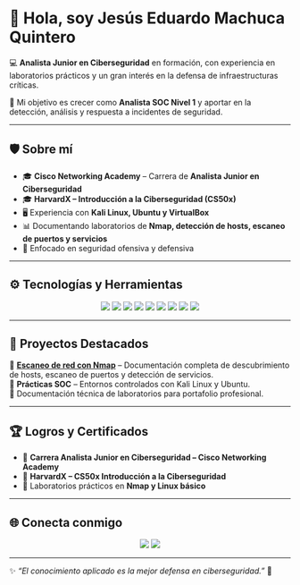 # 👋 Hola, soy Jesús Eduardo Machuca Quintero  

💻 **Analista Junior en Ciberseguridad** en formación, con experiencia en laboratorios prácticos y un gran interés en la defensa de infraestructuras críticas.  

🚀 Mi objetivo es crecer como **Analista SOC Nivel 1** y aportar en la detección, análisis y respuesta a incidentes de seguridad.  

---

## 🛡️ Sobre mí  
- 🎓 **Cisco Networking Academy** – Carrera de **Analista Junior en Ciberseguridad**  
- 🎓 **HarvardX – Introducción a la Ciberseguridad (CS50x)**  
- 🖥️ Experiencia con **Kali Linux, Ubuntu y VirtualBox**  
- 📊 Documentando laboratorios de **Nmap, detección de hosts, escaneo de puertos y servicios**  
- 🎯 Enfocado en seguridad ofensiva y defensiva  

---

## ⚙️ Tecnologías y Herramientas  

<p align="center">
  <img src="https://img.shields.io/badge/Linux-FCC624?style=for-the-badge&logo=linux&logoColor=black"/>
  <img src="https://img.shields.io/badge/Kali_Linux-557C94?style=for-the-badge&logo=kalilinux&logoColor=white"/>
  <img src="https://img.shields.io/badge/Ubuntu-E95420?style=for-the-badge&logo=ubuntu&logoColor=white"/>
  <img src="https://img.shields.io/badge/Windows-0078D6?style=for-the-badge&logo=windows&logoColor=white"/>
  <img src="https://img.shields.io/badge/Nmap-00457C?style=for-the-badge&logo=gnu-bash&logoColor=white"/>
  <img src="https://img.shields.io/badge/Wireshark-1679A7?style=for-the-badge&logo=wireshark&logoColor=white"/>
  <img src="https://img.shields.io/badge/Python-3776AB?style=for-the-badge&logo=python&logoColor=white"/>
  <img src="https://img.shields.io/badge/Bash-4EAA25?style=for-the-badge&logo=gnu-bash&logoColor=white"/>
  <img src="https://img.shields.io/badge/VirtualBox-183A61?style=for-the-badge&logo=virtualbox&logoColor=white"/>
</p>

---

## 📂 Proyectos Destacados  

🔹 [**Escaneo de red con Nmap**](https://github.com/jesusmq21/Escaneo-de-red-con-Nmap-) – Documentación completa de descubrimiento de hosts, escaneo de puertos y detección de servicios.  
🔹 **Prácticas SOC** – Entornos controlados con Kali Linux y Ubuntu.  
🔹 Documentación técnica de laboratorios para portafolio profesional.  

---

## 🏆 Logros y Certificados  

- 🥇 **Carrera Analista Junior en Ciberseguridad – Cisco Networking Academy**  
- 🥈 **HarvardX – CS50x Introducción a la Ciberseguridad**  
- 🔐 Laboratorios prácticos en **Nmap y Linux básico**  


---

## 🌐 Conecta conmigo  
<p align="center">
  <a href="https://www.linkedin.com/in/jesus-eduardo-machuca-quintero-12485321b"><img src="https://img.shields.io/badge/LinkedIn-0A66C2?style=for-the-badge&logo=linkedin&logoColor=white"/></a>
  <a href="mailto:jesusemq21@gmail.com"><img src="https://img.shields.io/badge/Email-D14836?style=for-the-badge&logo=gmail&logoColor=white"/></a>
</p>

---

✨ *“El conocimiento aplicado es la mejor defensa en ciberseguridad.”* 🔐  

